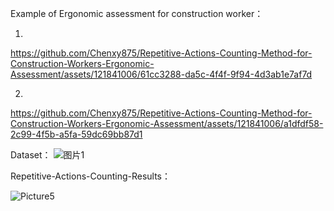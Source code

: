 


Example of Ergonomic assessment for construction worker：


1.

https://github.com/Chenxy875/Repetitive-Actions-Counting-Method-for-Construction-Workers-Ergonomic-Assessment/assets/121841006/61cc3288-da5c-4f4f-9f94-4d3ab1e7af7d

2.


https://github.com/Chenxy875/Repetitive-Actions-Counting-Method-for-Construction-Workers-Ergonomic-Assessment/assets/121841006/a1dfdf58-2c99-4f5b-a5fa-59dc69bb87d1


Dataset：
![图片1](https://github.com/Chenxy875/Repetitive-Actions-Counting-Method-for-Construction-Workers-Ergonomic-Assessment/assets/121841006/d5e8ed55-4d9b-4335-9d45-00f548e927c1)





Repetitive-Actions-Counting-Results：

![Picture5](https://github.com/Chenxy875/Repetitive-Actions-Counting-Method-for-Construction-Workers-Ergonomic-Assessment/assets/121841006/0ae1a37d-5782-48a5-9f8f-03a617dbf1b8)


